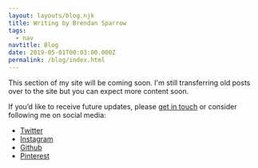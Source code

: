 ```yaml
---
layout: layouts/blog.njk
title: Writing by Brendan Sparrow
tags:
  - nav
navtitle: Blog
date: 2019-05-01T00:03:00.000Z
permalink: /blog/index.html
---
```


This section of my site will be coming soon. I'm still transferring old posts over to the site but you can expect more content soon.

If you&rsquo;d like to receive future updates, please [get in touch](/contact") or consider following me on social media:

<nav class="nav">
  <ul class="links">
  <li class="nav-item">
    <a class="site-link" href="https://www.twitter.com/brendansparrow" target="_blank" rel="me">Twitter</a>
  </li>
  <li class="nav-item">
    <a class="site-link" href="https://www.instagram.com/btsparrow" target="_blank" rel="me">Instagram</a>
  </li>
  <li class="nav-item">
    <a class="site-link" href="https://www.github.com/brendansparrow" target="_blank" rel="me">Github</a>
  </li>
  <li class="nav-item">
    <a class="site-link" href="https://www.pinterest.com/brendansparrow" target="_blank" rel="me">Pinterest</a>
  </li>
  </ul>
</nav>
